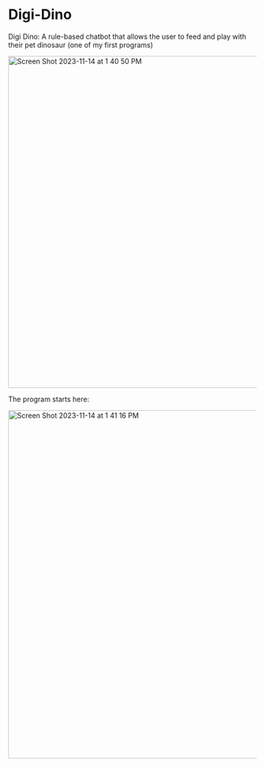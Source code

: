 # Digi-Dino
Digi Dino: A rule-based chatbot that allows the user to feed and play with their pet dinosaur (one of my first programs)

<img width="671" alt="Screen Shot 2023-11-14 at 1 40 50 PM" src="https://github.com/treaddevs/Digi-Dino/assets/148214913/802d60eb-d278-4889-a965-a4f66277629a">

The program starts here:

<img width="704" alt="Screen Shot 2023-11-14 at 1 41 16 PM" src="https://github.com/treaddevs/Digi-Dino/assets/148214913/9876ce12-71ef-4144-b6e1-68a6378a26ec">
